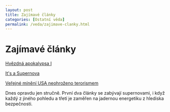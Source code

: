 ```yaml
---
layout: post
title: Zajímavé články
categories: [Ostatní věda]
permalink: /veda/zajimave-clanky.html
---
```

# Zajímavé články

[Hvězdná apokalypsa I](http://www.ian.cz/detart_fr.php?id=945)  


[It's a Supernova](http://science.nasa.gov/headlines/y2003/10apr_grb.htm)  


[Veřejné mínění USA neohroženo terorismem](http://www.akademon.cz/source/vmt.htm)

Dnes opravdu jen stručně. První dva články se zabývají supernovami, i když každý z jiného pohledu a třetí je zaměřen na jadernou energetiku z hlediska bezpečnosti.

